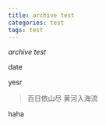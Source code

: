 ```yaml
---
title: archive test
categories: test
tags: test
---
```

*archive test*

date

yesr

> 百日依山尽
> 黄河入海流

haha
